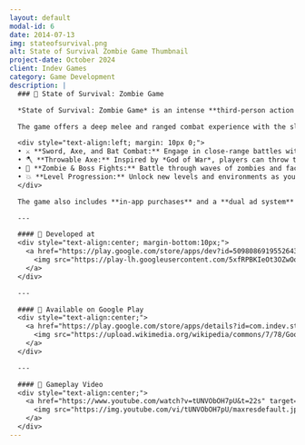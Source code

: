 ```yaml
---
layout: default
modal-id: 6
date: 2014-07-13
img: stateofsurvival.png
alt: State of Survival Zombie Game Thumbnail
project-date: October 2024
client: Indev Games
category: Game Development
description: |
  ### 🧟 State of Survival: Zombie Game  

  *State of Survival: Zombie Game* is an intense **third-person action survival game** built using the **Invector Controller System**. Players step into a post-apocalyptic world overrun by the undead — battling hordes of zombies and taking on powerful bosses in action-packed combat missions.

  The game offers a deep melee and ranged combat experience with the slow motion action where players can choose from a variety of weapons and play styles:

  <div style="text-align:left; margin: 10px 0;">
  • ⚔️ **Sword, Axe, and Bat Combat:** Engage in close-range battles with smooth, responsive attacks.<br>
  • 🪓 **Throwable Axe:** Inspired by *God of War*, players can throw their axe, **recall it**, and use it again for devastating combos.<br>
  • 🧟 **Zombie & Boss Fights:** Battle through waves of zombies and face challenging boss encounters at the end of each level.<br>
  • 💥 **Level Progression:** Unlock new levels and environments as you advance through the story.<br>
  </div>

  The game also includes **in-app purchases** and a **dual ad system** that uses both **AppLovin** and **AdMob**, ensuring consistent ad performance and monetization even if one network fails.

  ---

  #### 🏢 Developed at  
  <div style="text-align:center; margin-bottom:10px;">
    <a href="https://play.google.com/store/apps/dev?id=5098086919552643266&hl=en" target="_blank">
      <img src="https://play-lh.googleusercontent.com/5xfRPBKIeOt3OZwOoTTY-m9i1U3lW26WVxaXS1yHP7Oung5V0_kwHP2bDorunyuYPw=w3840-h2160" width="260" alt="Skylab Studios Logo">
    </a>
  </div>

  ---

  #### 📱 Available on Google Play  
  <div style="text-align:center;">
    <a href="https://play.google.com/store/apps/details?id=com.indev.stateofsurvivalzombiegame&hl=en" target="_blank" class="store-badge">
      <img src="https://upload.wikimedia.org/wikipedia/commons/7/78/Google_Play_Store_badge_EN.svg" alt="Get it on Google Play">
    </a>
  </div>

  ---

  #### 🎥 Gameplay Video  
  <div style="text-align:center;">
    <a href="https://www.youtube.com/watch?v=tUNVObOH7pU&t=22s" target="_blank" class="youtube-thumb">
      <img src="https://img.youtube.com/vi/tUNVObOH7pU/maxresdefault.jpg" alt="State of Survival Gameplay Thumbnail">
    </a>
  </div>
---
```

